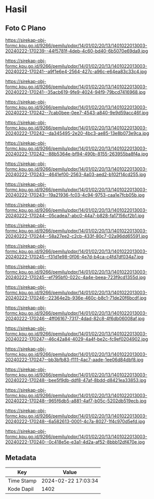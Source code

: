 # Hasil

## Foto C Plano

https://sirekap-obj-formc.kpu.go.id/9266/pemilu/pdpr/14/01/02/20/13/1401022013003-20240222-170239--44f5781f-4deb-4c60-bd40-6b5070e69da9.jpg

https://sirekap-obj-formc.kpu.go.id/9266/pemilu/pdpr/14/01/02/20/13/1401022013003-20240222-170241--a9f1e6e4-2564-427c-a96c-e64ea83c33c4.jpg

https://sirekap-obj-formc.kpu.go.id/9266/pemilu/pdpr/14/01/02/20/13/1401022013003-20240222-170241--35acb619-9fe9-4024-94f9-79bcd7416968.jpg

https://sirekap-obj-formc.kpu.go.id/9266/pemilu/pdpr/14/01/02/20/13/1401022013003-20240222-170242--7cab0bee-0ee7-4543-a840-9e9d59acc46f.jpg

https://sirekap-obj-formc.kpu.go.id/9266/pemilu/pdpr/14/01/02/20/13/1401022013003-20240222-170242--da345495-2e20-4bc3-ae85-13e8b073e9ca.jpg

https://sirekap-obj-formc.kpu.go.id/9266/pemilu/pdpr/14/01/02/20/13/1401022013003-20240222-170242--88b5364e-bf94-490b-8155-263955ba8f4a.jpg

https://sirekap-obj-formc.kpu.go.id/9266/pemilu/pdpr/14/01/02/20/13/1401022013003-20240222-170243--4641ef00-2563-4a03-aed2-b102f14cd255.jpg

https://sirekap-obj-formc.kpu.go.id/9266/pemilu/pdpr/14/01/02/20/13/1401022013003-20240222-170243--19a21936-fc03-4c94-9753-caa1e7fcb05b.jpg

https://sirekap-obj-formc.kpu.go.id/9266/pemilu/pdpr/14/01/02/20/13/1401022013003-20240222-170244--05cadea7-abc0-44a7-b828-fa17156cf2b1.jpg

https://sirekap-obj-formc.kpu.go.id/9266/pemilu/pdpr/14/01/02/20/13/1401022013003-20240222-170244--58a27ee2-c2cb-433f-80c7-02a96dd65591.jpg

https://sirekap-obj-formc.kpu.go.id/9266/pemilu/pdpr/14/01/02/20/13/1401022013003-20240222-170245--f31d1e98-0f06-4e7d-b4ca-c4fd7df034a7.jpg

https://sirekap-obj-formc.kpu.go.id/9266/pemilu/pdpr/14/01/02/20/13/1401022013003-20240222-170245--ef795bf0-022c-4a4e-beea-723f9cd1355d.jpg

https://sirekap-obj-formc.kpu.go.id/9266/pemilu/pdpr/14/01/02/20/13/1401022013003-20240222-170246--22364e2b-936e-460c-b8c1-71de20f6bcdf.jpg

https://sirekap-obj-formc.kpu.go.id/9266/pemilu/pdpr/14/01/02/20/13/1401022013003-20240222-170246--4ff06167-7317-4dad-82c8-4f6db06008af.jpg

https://sirekap-obj-formc.kpu.go.id/9266/pemilu/pdpr/14/01/02/20/13/1401022013003-20240222-170247--46c42a84-4029-4a4f-be2c-fc9ef0204902.jpg

https://sirekap-obj-formc.kpu.go.id/9266/pemilu/pdpr/14/01/02/20/13/1401022013003-20240222-170247--bb3bfb83-f111-4ac7-aade-1ee06d84dbf8.jpg

https://sirekap-obj-formc.kpu.go.id/9266/pemilu/pdpr/14/01/02/20/13/1401022013003-20240222-170248--bee5f9db-ddf8-47af-8bdd-d8421ea33853.jpg

https://sirekap-obj-formc.kpu.go.id/9266/pemilu/pdpr/14/01/02/20/13/1401022013003-20240222-170248--965f6db5-a881-4af7-b05c-5202db519ecb.jpg

https://sirekap-obj-formc.kpu.go.id/9266/pemilu/pdpr/14/01/02/20/13/1401022013003-20240222-170248--6a582613-0001-4c7a-8027-1f4c970d5efd.jpg

https://sirekap-obj-formc.kpu.go.id/9266/pemilu/pdpr/14/01/02/20/13/1401022013003-20240222-170240--0c418e5e-e3a1-4d2a-af52-8bbb12df470e.jpg


## Metadata

| Key        | Value               |
| ---------- | ------------------- |
| Time Stamp | 2024-02-22 17:03:34 |
| Kode Dapil | 1402                |



